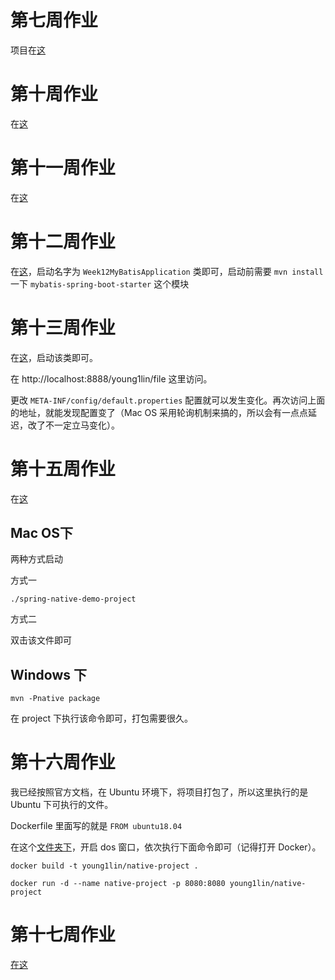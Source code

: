 # 第七周作业

项目在[这](oauth2/oauth2-simple)

# 第十周作业

在[这](projects/stage-0/user-platform/based-spring-mybatis)

# 第十一周作业

在[这](projects/stage-0/user-platform/consistent-hash)

# 第十二周作业

在[这](projects/stage-0/user-platform/based-spring-mybatis)，启动名字为 `Week12MyBatisApplication` 类即可，启动前需要 `mvn install` 一下 `mybatis-spring-boot-starter` 这个模块

# 第十三周作业

在[这](spring-cloud/spring-cloud-config-server/src/main/java/me/young1lin/spring/cloud/server/config/ConfigServerApplication.java)，启动该类即可。

在 http://localhost:8888/young1lin/file 这里访问。

更改 `META-INF/config/default.properties` 配置就可以发生变化。再次访问上面的地址，就能发现配置变了（Mac OS 采用轮询机制来搞的，所以会有一点点延迟，改了不一定立马变化）。

# 第十五周作业

在[这](spring-native-demo-project/target1/spring-native-demo-project)

## Mac OS下

两种方式启动

方式一

```shell
./spring-native-demo-project
```

方式二

双击该文件即可

## Windows 下

```shell
mvn -Pnative package
```

在 project 下执行该命令即可，打包需要很久。

# 第十六周作业

我已经按照官方文档，在 Ubuntu 环境下，将项目打包了，所以这里执行的是 Ubuntu 下可执行的文件。

Dockerfile 里面写的就是 `FROM ubuntu18.04`

在这个[文件夹下](/spring-native-demo-project-ubuntu/target1)，开启 dos 窗口，依次执行下面命令即可（记得打开 Docker）。

```shell
docker build -t young1lin/native-project .

docker run -d --name native-project -p 8080:8080 young1lin/native-project
```

# 第十七周作业

[在这](/17th-week.md)

